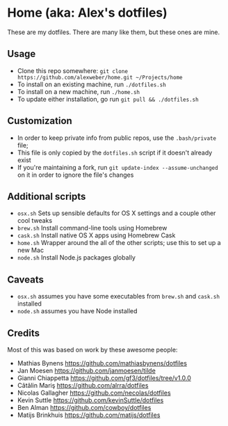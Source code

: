 # Home (aka: Alex's dotfiles)

These are my dotfiles. There are many like them, but these ones are mine.

## Usage

* Clone this repo somewhere: `git clone https://github.com/alexweber/home.git ~/Projects/home`
* To install on an existing machine, run `./dotfiles.sh`
* To install on a new machine, run `./home.sh`
* To update either installation, go run `git pull && ./dotfiles.sh`

## Customization

* In order to keep private info from public repos, use the `.bash/private` file;
* This file is only copied by the `dotfiles.sh` script if it doesn't already exist
* If you're maintaining a fork, run `git update-index --assume-unchanged` on it in order to ignore the file's changes

## Additional scripts

* `osx.sh` Sets up sensible defaults for OS X settings and a couple other cool tweaks
* `brew.sh` Install command-line tools using Homebrew
* `cask.sh` Install native OS X apps using Homebrew Cask
* `home.sh` Wrapper around the all of the other scripts; use this to set up a new Mac
* `node.sh` Install Node.js packages globally

## Caveats
* `osx.sh` assumes you have some executables from `brew.sh` and `cask.sh` installed
* `node.sh` assumes you have Node installed

## Credits

Most of this was based on work by these awesome people:

* Mathias Bynens https://github.com/mathiasbynens/dotfiles
* Jan Moesen https://github.com/janmoesen/tilde
* Gianni Chiappetta https://github.com/gf3/dotfiles/tree/v1.0.0
* Cãtãlin Mariş  https://github.com/alrra/dotfiles
* Nicolas Gallagher  https://github.com/necolas/dotfiles
* Kevin Suttle https://github.com/kevinSuttle/dotfiles
* Ben Alman  https://github.com/cowboy/dotfiles
* Matijs Brinkhuis  https://github.com/matijs/dotfiles
